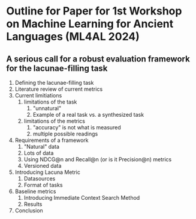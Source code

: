 # Outline for Paper for 1st Workshop on Machine Learning for Ancient Languages (ML4AL 2024)

## A serious call for a robust evaluation framework for the lacunae-filling task

1. Defining the lacunae-filling task
2. Literature review of current metrics
3. Current limitiations
   1. limitations of the task
      1. "unnatural"
      2. Example of a real task vs. a synthesized task
   2. limitations of the metrics
      1. "accuracy" is not what is measured
      2. multiple possible readings
4. Requirements of a framework
   1. "Natural" data
   2. Lots of data
   3. Using NDCG@n and Recall@n (or is it Precision@n) metrics
   4. Versioned data 
5. Introducing Lacuna Metric 
   1. Datasources
   2. Format of tasks
6. Baseline metrics
   1. Introducing Immediate Context Search Method
   2. Results
7. Conclusion